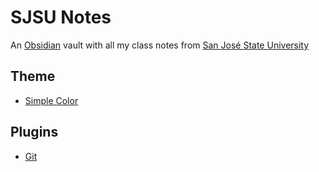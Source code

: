 # SJSU Notes

An [Obsidian](https://obsidian.md) vault with all my class notes from [San José State University](https://www.sjsu.edu)

## Theme
* [Simple Color](https://github.com/raspberri05/simple-color)
## Plugins
* [Git](https://github.com/Vinzent03/obsidian-git)
